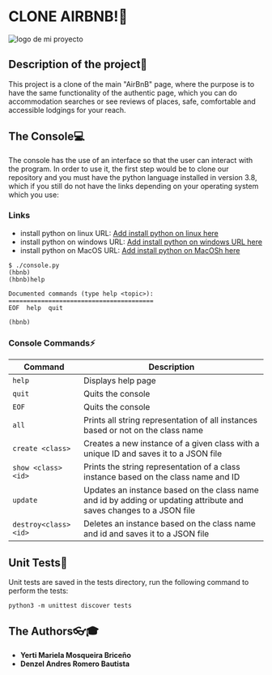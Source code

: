 # CLONE AIRBNB!:space_invader:
![logo de mi proyecto](IMAGENES_CHULAS/airbnb.jpg)

## Description of the project:book:

This project is a clone of the main "AirBnB" page, 
where the purpose is to have the same functionality of the authentic page,
which you can do accommodation searches or see reviews
of places, safe, comfortable and accessible lodgings for your reach.

## The Console:computer:
The console has the use of an interface so that the user can interact with the program. In order to use it, the first step would be to clone our repository and you must have the python language installed in version 3.8, which if you still do not have the links depending on your operating system which you use:

### Links

- install python on linux URL: [Add install python on linux here](https://www.python.org/downloads/source/)
- install python on windows URL: [Add install python on windows URL here](https://www.python.org/downloads/)
- install python on MacOS URL: [Add install python on MacOSh here](https://www.python.org/downloads/macos/)

```
$ ./console.py
(hbnb)
(hbnb)help

Documented commands (type help <topic>):
========================================
EOF  help  quit

(hbnb)
```

### Console Commands:zap:
| Command   | Description |
| -------  | ----------- |
| `help`   | Displays help page |
| `quit`   | Quits the console |
| `EOF`   | Quits the console |
| `all`   | Prints all string representation of all instances based or not on the class name |
| `create <class>`   | Creates a new instance of a given class with a unique ID and saves it to a JSON file |
| `show <class> <id>`   | Prints the string representation of a class instance based on the class name and ID|
| `update`   | Updates an instance based on the class name and id by adding or updating attribute and saves changes to a JSON file |
| `destroy<class><id>`  | Deletes an instance based on the class name and id and saves it to a JSON file |


## Unit Tests:new_moon_with_face:
Unit tests are saved in the tests directory, run the following command to perform the tests:
```
python3 -m unittest discover tests
```

## The Authors:eyeglasses::mortar_board:
- **Yerti Mariela Mosqueira Briceño**
- **Denzel Andres Romero Bautista**
